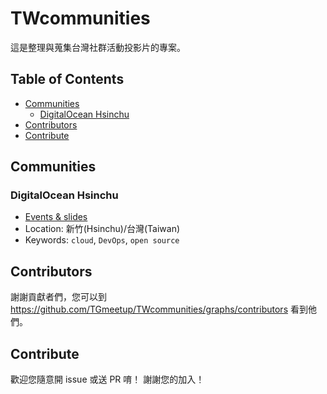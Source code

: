 # TWcommunities
這是整理與蒐集台灣社群活動投影片的專案。

## Table of Contents
- [Communities](#communities)
   - [DigitalOcean Hsinchu](#digitalocean-hsinchu)
- [Contributors](#contributors)
- [Contribute](#contribute)

## Communities
### DigitalOcean Hsinchu
- [Events & slides](DigitalOceanHsinchu.md)
- Location: 新竹(Hsinchu)/台灣(Taiwan)
- Keywords: `cloud`, `DevOps`, `open source`

## Contributors
謝謝貢獻者們，您可以到 https://github.com/TGmeetup/TWcommunities/graphs/contributors 看到他們。

## Contribute
歡迎您隨意開 issue 或送 PR 唷！ 謝謝您的加入！
